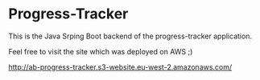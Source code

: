 # Progress-Tracker
This is the Java Srping Boot backend of the progress-tracker application.

Feel free to visit the site which was deployed on AWS ;) 

http://ab-progress-tracker.s3-website.eu-west-2.amazonaws.com/
